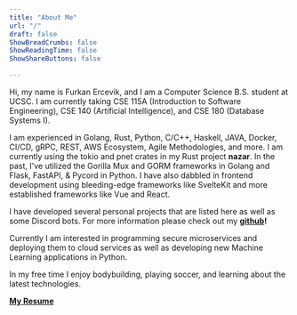 ```yaml
---
title: "About Me"
url: "/"
draft: false
ShowBreadCrumbs: false
ShowReadingTime: false
ShowShareButtons: false

---
```

Hi, my name is Furkan Ercevik, and I am a Computer Science B.S. student at UCSC. I am currently taking CSE 115A (Introduction to Software Engineering), CSE 140 (Artificial Intelligence), and CSE 180 (Database Systems I). 

I am experienced in Golang, Rust, Python, C/C++, Haskell, JAVA, Docker, CI/CD, gRPC, REST, AWS Ecosystem, Agile Methodologies, and more. I am currently using the tokio and pnet crates in my Rust project **nazar**. In the past, I've utilized the Gorilla Mux and GORM frameworks in Golang and Flask, FastAPI, & Pycord in Python. I have also dabbled in frontend development using bleeding-edge frameworks like SvelteKit and more established frameworks like Vue and React.

I have developed several personal projects that are listed here as well as some Discord bots. For more information please check out my **[github](https://github.com/fercevik729)!**

Currently I am interested in programming secure microservices and deploying them to cloud services as well as developing new Machine Learning applications in Python.

In my free time I enjoy bodybuilding, playing soccer, and learning about the latest technologies.

**[My Resume](http://fercevik.com.s3-us-west-1.amazonaws.com/pdfs/ErcevikFurkanResume.pdf)**


